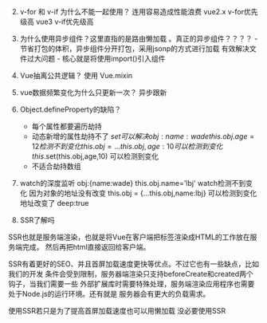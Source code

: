 2. v-for 和 v-if 为什么不能一起使用？
        连用容易造成性能浪费 
        vue2.x v-for优先级高
        vue3   v-if优先级高

3. 为什么使用异步组件？这里直指的是路由懒加载 。真正的异步组件？？？？
        - 节省打包的体积，异步组件分开打包，采用jsonp的方式进行加载
            有效解决文件过大问题
        - 核心就是将使用import()引入组件  

4. Vue抽离公共逻辑？
      使用 Vue.mixin

5. vue数据频繁变化为什么只更新一次？
      异步跟新


6. Object.defineProperty的缺陷？
     - 每个属性都要遍历劫持
     - 动态新增的属性劫持不了 $set可以解决
       obj:{name:wade}
       this.obj.age=12 检测不到变化
       this.obj = {...this.obj,age:10} 可以检测到变化
       this.$set(this.obj,age,10) 可以检测到变化
     - 不适合劫持数组   

7. watch的深度监听
       obj:{name:wade}
       this.obj.name='lbj' watch检测不到变化 因为对象的地址没有改变
       this.obj = {...this.obj,name:lbj} 可以检测到变化 地址改变了
       deep:true
  
 
9.  SSR了解吗

   SSR也就是服务端渲染，也就是将Vue在客户端把标签渲染成HTML的工作放在服务端完成，
   然后再把html直接返回给客户端。

   SSR有着更好的SEO、并且首屏加载速度更快等优点。不过它也有一些缺点，比如我们的开发
   条件会受到限制，服务器端渲染只支持beforeCreate和created两个钩子，当我们需要一些
   外部扩展库时需要特殊处理，服务端渲染应用程序也需要处于Node.js的运行环境。还有就是
   服务器会有更大的负载需求。

   使用SSR若只是为了提高首屏加载速度也可以用懒加载 没必要使用SSR

     

